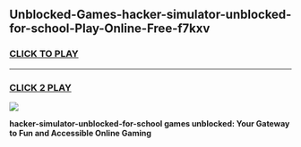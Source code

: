 
## Unblocked-Games-hacker-simulator-unblocked-for-school-Play-Online-Free-f7kxv
<h3>
<a href="https://premium76.site?title=hacker-simulator-unblocked-for-school&ref=26A">CLICK TO PLAY</a></h3>
<hr>

<h3>
<a href="https://premium76.site?title=hacker-simulator-unblocked-for-school&ref=26A">CLICK 2 PLAY</a>
  
</h3>

<a href="https://premium76.site?title=hacker-simulator-unblocked-for-school&ref=26A"><img src="https://clearcache.store/games.png"></a>


**hacker-simulator-unblocked-for-school games unblocked: Your Gateway to Fun and Accessible Online Gaming**
